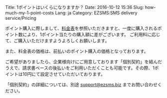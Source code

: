 Title: 1ポイントはいくらになりますか？
Date: 2016-10-12 15:36
Slug: how-much-my-1-point-costs
Lang: ja
Category: EZSMS:SMS delivery service/Pricing

ポイント購入に際しまして、[料金表](https://www.ezsms.biz/ja/faq/price/)を参照いただきますと、一度に購入されるポイント数により、1ポイント当たりの購入額に差がございます。
ご利用料に応じて、ご購入いただけますようよろしくお願いします。

また、料金表の価格は、前払いのポイント購入の価格となっております。

ご希望がありましたら、企業様向けにご用意しております「個別契約」を結んだうえで、請求書ベースの後払いをご利用いただくことも可能です。その際、1ポイントは10円にて設定させていただいております。

「個別契約」の詳細については、別途 [support@ezsms.biz](mailto:support@ezsms.biz) までお問い合わせください。